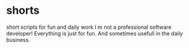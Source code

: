 # shorts
short scripts for fun and daily work
I m not a professional software developer! Everything is just for fun.
And sometimes usefull in the daily business.

